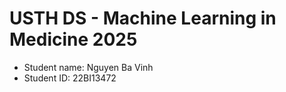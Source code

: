 USTH DS - Machine Learning in Medicine 2025
===============================================

- Student name: Nguyen Ba Vinh
- Student ID: 22BI13472



